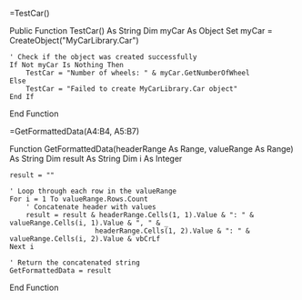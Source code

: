 =TestCar()


Public Function TestCar() As String
    Dim myCar As Object
    Set myCar = CreateObject("MyCarLibrary.Car")

    ' Check if the object was created successfully
    If Not myCar Is Nothing Then
        TestCar = "Number of wheels: " & myCar.GetNumberOfWheel
    Else
        TestCar = "Failed to create MyCarLibrary.Car object"
    End If
End Function




=GetFormattedData(A4:B4, A5:B7)



Function GetFormattedData(headerRange As Range, valueRange As Range) As String
    Dim result As String
    Dim i As Integer
    
    result = ""
    
    ' Loop through each row in the valueRange
    For i = 1 To valueRange.Rows.Count
        ' Concatenate header with values
        result = result & headerRange.Cells(1, 1).Value & ": " & valueRange.Cells(i, 1).Value & ", " & _
                         headerRange.Cells(1, 2).Value & ": " & valueRange.Cells(i, 2).Value & vbCrLf
    Next i
    
    ' Return the concatenated string
    GetFormattedData = result
End Function
